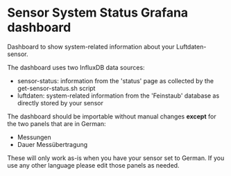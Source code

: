 # Sensor System Status Grafana dashboard

Dashboard to show system-related information about your
Luftdaten-sensor.

The dashboard uses two InfluxDB data sources:

* sensor-status: information from the 'status' page as collected by the get-sensor-status.sh script
* luftdaten: system-related information from the 'Feinstaub' database as directly stored by your sensor 

The dashboard should be importable without manual changes **except** for
the two panels that are in German:

* Messungen
* Dauer Messübertragung

These will only work as-is when you have your sensor set to German. If
you use any other language please edit those panels as needed.
